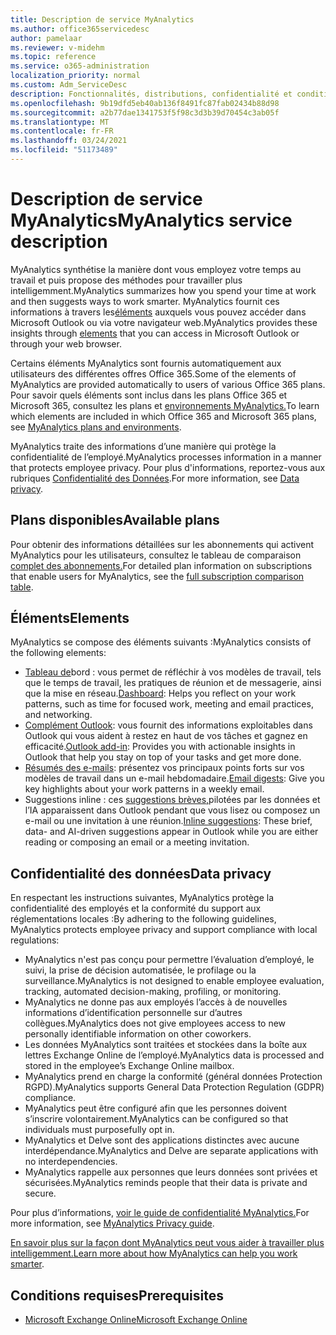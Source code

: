 ```yaml
---
title: Description de service MyAnalytics
ms.author: office365servicedesc
author: pamelaar
ms.reviewer: v-midehm
ms.topic: reference
ms.service: o365-administration
localization_priority: normal
ms.custom: Adm_ServiceDesc
description: Fonctionnalités, distributions, confidentialité et conditions préalables de MyAnalytics
ms.openlocfilehash: 9b19dfd5eb40ab136f8491fc87fab02434b88d98
ms.sourcegitcommit: a2b77dae1341753f5f98c3d3b39d70454c3ab05f
ms.translationtype: MT
ms.contentlocale: fr-FR
ms.lasthandoff: 03/24/2021
ms.locfileid: "51173489"
---
```

# <a name="myanalytics-service-description"></a><span data-ttu-id="63460-103">Description de service MyAnalytics</span><span class="sxs-lookup"><span data-stu-id="63460-103">MyAnalytics service description</span></span>

<span data-ttu-id="63460-104">MyAnalytics synthétise la manière dont vous employez votre temps au travail et puis propose des méthodes pour travailler plus intelligemment.</span><span class="sxs-lookup"><span data-stu-id="63460-104">MyAnalytics summarizes how you spend your time at work and then suggests ways to work smarter.</span></span> <span data-ttu-id="63460-105">MyAnalytics fournit ces informations à travers les[éléments](#elements) auxquels vous pouvez accéder dans Microsoft Outlook ou via votre navigateur web.</span><span class="sxs-lookup"><span data-stu-id="63460-105">MyAnalytics provides these insights through [elements](#elements) that you can access in Microsoft Outlook or through your web browser.</span></span>

<span data-ttu-id="63460-106">Certains éléments MyAnalytics sont fournis automatiquement aux utilisateurs des différentes offres Office 365.</span><span class="sxs-lookup"><span data-stu-id="63460-106">Some of the elements of MyAnalytics are provided automatically to users of various Office 365 plans.</span></span> <span data-ttu-id="63460-107">Pour savoir quels éléments sont inclus dans les plans Office 365 et Microsoft 365, consultez les plans et [environnements MyAnalytics.](/workplace-analytics/myanalytics/overview/plans-environments)</span><span class="sxs-lookup"><span data-stu-id="63460-107">To learn which elements are included in which Office 365 and Microsoft 365 plans, see [MyAnalytics plans and environments](/workplace-analytics/myanalytics/overview/plans-environments).</span></span>  

<span data-ttu-id="63460-108">MyAnalytics traite des informations d’une manière qui protège la confidentialité de l’employé.</span><span class="sxs-lookup"><span data-stu-id="63460-108">MyAnalytics processes information in a manner that protects employee privacy.</span></span> <span data-ttu-id="63460-109">Pour plus d'informations, reportez-vous aux rubriques [ Confidentialité des Données](#data-privacy).</span><span class="sxs-lookup"><span data-stu-id="63460-109">For more information, see [Data privacy](#data-privacy).</span></span>

## <a name="available-plans"></a><span data-ttu-id="63460-110">Plans disponibles</span><span class="sxs-lookup"><span data-stu-id="63460-110">Available plans</span></span>

<span data-ttu-id="63460-111">Pour obtenir des informations détaillées sur les abonnements qui activent MyAnalytics pour les utilisateurs, consultez le tableau de comparaison [complet des abonnements.](https://www.microsoft.com/microsoft-365/compare-microsoft-365-enterprise-plans)</span><span class="sxs-lookup"><span data-stu-id="63460-111">For detailed plan information on subscriptions that enable users for MyAnalytics, see the [full subscription comparison table](https://www.microsoft.com/microsoft-365/compare-microsoft-365-enterprise-plans).</span></span>

## <a name="elements"></a><span data-ttu-id="63460-112">Éléments</span><span class="sxs-lookup"><span data-stu-id="63460-112">Elements</span></span>

<span data-ttu-id="63460-113">MyAnalytics se compose des éléments suivants :</span><span class="sxs-lookup"><span data-stu-id="63460-113">MyAnalytics consists of the following elements:</span></span>

* <span data-ttu-id="63460-114">[Tableau de](/workplace-analytics/myanalytics/use/dashboard-2)bord : vous permet de réfléchir à vos modèles de travail, tels que le temps de travail, les pratiques de réunion et de messagerie, ainsi que la mise en réseau.</span><span class="sxs-lookup"><span data-stu-id="63460-114">[Dashboard](/workplace-analytics/myanalytics/use/dashboard-2): Helps you reflect on your work patterns, such as time for focused work, meeting and email practices, and networking.</span></span>
* <span data-ttu-id="63460-115">[Complément Outlook](/workplace-analytics/myanalytics/use/add-in): vous fournit des informations exploitables dans Outlook qui vous aident à restez en haut de vos tâches et gagnez en efficacité.</span><span class="sxs-lookup"><span data-stu-id="63460-115">[Outlook add-in](/workplace-analytics/myanalytics/use/add-in): Provides you with actionable insights in Outlook that help you stay on top of your tasks and get more done.</span></span>
* <span data-ttu-id="63460-116">[Résumés des e-mails](/workplace-analytics/myanalytics/use/email-digest-2): présentez vos principaux points forts sur vos modèles de travail dans un e-mail hebdomadaire.</span><span class="sxs-lookup"><span data-stu-id="63460-116">[Email digests](/workplace-analytics/myanalytics/use/email-digest-2): Give you key highlights about your work patterns in a weekly email.</span></span>
* <span data-ttu-id="63460-117">Suggestions inline : ces [suggestions brèves,](/workplace-analytics/myanalytics/use/mya-notifications)pilotées par les données et l’IA apparaissent dans Outlook pendant que vous lisez ou composez un e-mail ou une invitation à une réunion.</span><span class="sxs-lookup"><span data-stu-id="63460-117">[Inline suggestions](/workplace-analytics/myanalytics/use/mya-notifications): These brief, data- and AI-driven suggestions appear in Outlook while you are either reading or composing an email or a meeting invitation.</span></span>

## <a name="data-privacy"></a><span data-ttu-id="63460-118">Confidentialité des données</span><span class="sxs-lookup"><span data-stu-id="63460-118">Data privacy</span></span>

<span data-ttu-id="63460-119">En respectant les instructions suivantes, MyAnalytics protège la confidentialité des employés et la conformité du support aux réglementations locales :</span><span class="sxs-lookup"><span data-stu-id="63460-119">By adhering to the following guidelines, MyAnalytics protects employee privacy and support compliance with local regulations:</span></span>

* <span data-ttu-id="63460-120">MyAnalytics n'est pas conçu pour permettre l’évaluation d’employé, le suivi, la prise de décision automatisée, le profilage ou la surveillance.</span><span class="sxs-lookup"><span data-stu-id="63460-120">MyAnalytics is not designed to enable employee evaluation, tracking, automated decision-making, profiling, or monitoring.</span></span>
* <span data-ttu-id="63460-121">MyAnalytics ne donne pas aux employés l’accès à de nouvelles informations d’identification personnelle sur d’autres collègues.</span><span class="sxs-lookup"><span data-stu-id="63460-121">MyAnalytics does not give employees access to new personally identifiable information on other coworkers.</span></span>
* <span data-ttu-id="63460-122">Les données MyAnalytics sont traitées et stockées dans la boîte aux lettres Exchange Online de l’employé.</span><span class="sxs-lookup"><span data-stu-id="63460-122">MyAnalytics data is processed and stored in the employee’s Exchange Online mailbox.</span></span>
* <span data-ttu-id="63460-123">MyAnalytics prend en charge la conformité (général données Protection RGPD).</span><span class="sxs-lookup"><span data-stu-id="63460-123">MyAnalytics supports General Data Protection Regulation (GDPR) compliance.</span></span>
* <span data-ttu-id="63460-124">MyAnalytics peut être configuré afin que les personnes doivent s’inscrire volontairement.</span><span class="sxs-lookup"><span data-stu-id="63460-124">MyAnalytics can be configured so that individuals must purposefully opt in.</span></span>
* <span data-ttu-id="63460-125">MyAnalytics et Delve sont des applications distinctes avec aucune interdépendance.</span><span class="sxs-lookup"><span data-stu-id="63460-125">MyAnalytics and Delve are separate applications with no interdependencies.</span></span>
* <span data-ttu-id="63460-126">MyAnalytics rappelle aux personnes que leurs données sont privées et sécurisées.</span><span class="sxs-lookup"><span data-stu-id="63460-126">MyAnalytics reminds people that their data is private and secure.</span></span>

<span data-ttu-id="63460-127">Pour plus d’informations, [voir le guide de confidentialité MyAnalytics.](/workplace-analytics/myanalytics/overview/privacy-guide)</span><span class="sxs-lookup"><span data-stu-id="63460-127">For more information, see [MyAnalytics Privacy guide](/workplace-analytics/myanalytics/overview/privacy-guide).</span></span>

<span data-ttu-id="63460-128">[En savoir plus sur la façon dont MyAnalytics peut vous aider à travailler plus intelligemment.](https://products.office.com/business/myanalytics-personal-analytics)</span><span class="sxs-lookup"><span data-stu-id="63460-128">[Learn more about how MyAnalytics can help you work smarter](https://products.office.com/business/myanalytics-personal-analytics).</span></span>

## <a name="prerequisites"></a><span data-ttu-id="63460-129">Conditions requises</span><span class="sxs-lookup"><span data-stu-id="63460-129">Prerequisites</span></span>

* [<span data-ttu-id="63460-130">Microsoft Exchange Online</span><span class="sxs-lookup"><span data-stu-id="63460-130">Microsoft Exchange Online</span></span>](./exchange-online-service-description/exchange-online-service-description.md)